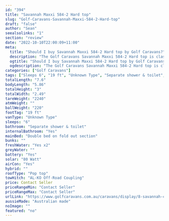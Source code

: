 ```yaml
---
id: "394"
title: "Savannah Maxxi 584-2 Hard top"
slug: "Golf-Caravans-Savannah-Maxxi-584-2-Hard-top"
draft: "false"
author: "Sean"
seealsolinks: "1"
section: "review"
date: "2022-10-10T22:00:09+11:00"
meta:
  title: "Should I buy Savannah Maxxi 584-2 Hard top by Golf Caravans?"
  description: "The Golf Caravans Savannah Maxxi 584-2 Hard top is classed as Unknown Type, and sleeps 6 people. It is Australian made and comes in at 19 ft. It generally has Separate shower & toilet."
  ogtitle: "Should I buy Savannah Maxxi 584-2 Hard top by Golf Caravans?"
  ogdescription: "The Golf Caravans Savannah Maxxi 584-2 Hard top is classed as Unknown Type, and sleeps 6 people. It is Australian made and comes in at 19 ft. It generally has Separate shower & toilet."
categories: ["Golf Caravans"]
tags: ["Sleeps 6", "19 ft", "Unknown Type", "Separate shower & toilet", "Pop top", "Price Unknown", "Australian made"]
totalLength: "7.6"
bodyLength: "5.86"
totalHeight: "3"
totalWidth: "2.49"
tareWeight: "2240"
atmWeight: ""
ballWeight: "220"
footTag: "19 ft"
vanType: "Unknown Type"
sleeps: "6"
bathroom: "Separate shower & toilet"
internalBathroom: "Yes"
mainBed: "Double bed on fold out section"
bunks: ""
freshWater: "Yes x2"
greyWater: ""
battery: "Yes"
solar: "80 Watt"
airCon: "Yes"
hybrid: ""
roofType: "Pop top"
towHitch: "AL-KO Off-Road Coupling"
price: Contact Seller
priceRangeMin: "Contact Seller"
priceRangeMax: "Contact Seller"
urlLink: "https://www.golfcaravans.com.au/caravans/display/8-savannah-caravan-range-/"
aussieMade: "Australian made"
noImage: ""
featured: "no"
---
```

